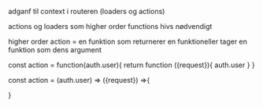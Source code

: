 adganf til context i routeren (loaders og actions)

actions og loaders som higher order functions hivs nødvendigt

higher order action  = en funktion som returnerer en funktioneller tager en funktion som dens argument

const action = function(auth.user){
    return function ({request}){
        auth.user
    }
}

const action = (auth.user) => ({request}) =>{
    
}